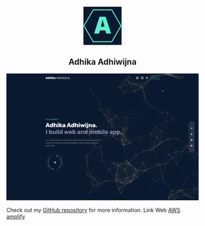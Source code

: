 <div align="center">
  <!-- LOGO -->
  <p>
    <img src="public/static/favicon.ico" alt="My Logo" width="100"/>
  </p>

  <h2>Adhika Adhiwijna</h2>
</div>

![My Logo](public/capture.png)

Check out my [GitHub repository](https://github.com/dhikadhiwijna/) for more information.
Link Web [AWS amplify](https://master.d3grhn3nyxoe55.amplifyapp.com)
